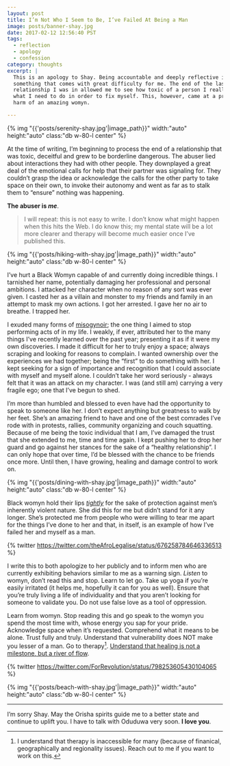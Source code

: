 ```yaml
---
layout: post
title: I’m Not Who I Seem to Be, I’ve Failed At Being a Man
image: posts/banner-shay.jpg
date: 2017-02-12 12:56:40 PST
tags:
  - reflection
  - apology
  - confession
category: thoughts
excerpt: |
  This is an apology to Shay. Being accountable and deeply reflective is
  something that comes with great difficulty for me. The end of the last
  relationship I was in allowed me to see how toxic of a person I really am and
  what I need to do in order to fix myself. This, however, came at a price; the
  harm of an amazing womyn.

---
```


{% img "{{'posts/serenity-shay.jpg'|image_path}}" width:"auto" height:"auto" class:"db w-80-l center" %}

At the time of writing, I’m beginning to process the end of a relationship that
was toxic, deceitful and grew to be borderline dangerous. The abuser lied about
interactions they had with other people. They downplayed a great deal of the
emotional calls for help that their partner was signaling for. They couldn’t
grasp the idea or acknowledge the calls for the other party to take space on
their own, to invoke their autonomy and went as far as to stalk them to “ensure”
nothing was happening.

**The abuser is _me_**.

> I will repeat: this is not easy to write. I don’t know what might happen when
> this hits the Web. I do know this; my mental state will be a lot more clearer
> and therapy will become much easier once I’ve published this.

{% img "{{'posts/hiking-with-shay.jpg'|image_path}}" width:"auto" height:"auto" class:"db w-80-l center" %}

I’ve hurt a Black Womyn capable of and currently doing incredible things.
I tarnished her name, potentially damaging her professional and personal
ambitions. I attacked her character when no reason of any sort was ever given.
I casted her as a villain and monster to my friends and family in an attempt to
mask my own actions. I got her arrested. I gave her no air to breathe. I trapped
her.

I exuded many forms of [misogynoir][1]; the one thing I aimed to stop performing
acts of in my life. I weakly, if ever, attributed her to the many things I’ve
recently learned over the past year; presenting it as if it were my own
discoveries. I made it difficult for her to truly enjoy a space; always scraping
and looking for reasons to complain. I wanted ownership over the experiences we
had together; being the “first” to do something with her. I kept seeking for
a sign of importance and recognition that I could associate with myself and
myself alone. I couldn’t take her word seriously - always felt that it was an
attack on my character. I was (and still am) carrying a very fragile ego; one
that I’ve begun to shed.

I’m more than humbled and blessed to even have had the opportunity to speak to
someone like her. I don’t expect anything but greatness to walk by her feet.
She’s an amazing friend to have and one of the best comrades I’ve rode with in
protests, rallies, community organizing and couch squatting. Because of me being
the toxic individual that I am, I’ve damaged the trust that she extended to me,
time and time again. I kept pushing her to drop her guard and go against her
stances for the sake of a “healthy relationship”. I can only hope that over
time, I’d be blessed with the chance to be friends once more. Until then, I have
growing, healing and damage control to work on.

{% img "{{'posts/dining-with-shay.jpg'|image_path}}" width:"auto" height:"auto" class:"db w-80-l center" %}

Black womyn hold their lips [*tightly*][2] for the sake of protection against
men’s inherently violent nature. She did this for me but didn’t stand for it any
longer. She’s protected me from people who were willing to tear me apart for the
things I’ve done to her and that, in itself, is an example of how I’ve failed
her and myself as a man.

{% twitter https://twitter.com/theAfroLegalise/status/676258784646336513 %}

I write this to both apologize to her publicly and to inform men who are
currently exhibiting behaviors similar to me as a warning sign. *Listen* to
womyn, don’t read this and stop. Learn to let go. Take up yoga if you’re easily
irritated (it helps me, hopefully it can for you as well). Ensure that you’re
truly living a life of individuality and that you aren’t looking for someone to
validate you. Do not use false love as a tool of oppression.

Learn from womyn. Stop reading this and go speak to the womyn you spend the most
time with, whose energy you sap for your pride. Acknowledge space when it’s
requested. Comprehend what it means to be alone. Trust fully and truly.
Understand that vulnerability does NOT make you lesser of a man. Go to
therapy[^1]. [Understand that healing is not a milestone, but a river of
flow][3].

{% twitter https://twitter.com/ForRevolution/status/798253605430104065 %}

{% img "{{'posts/beach-with-shay.jpg'|image_path}}" width:"auto" height:"auto" class:"db w-80-l center" %}

---

I’m sorry Shay. May the Orisha spirits guide me to a better state and continue
to uplift you. I have to talk with Oduduwa very soon. **I love you**.

[1]:http://www.gradientlair.com/post/84107309247/define-misogynoir-anti-black-misogyny-moya-bailey-coined
[2]: https://twitter.com/theAfroLegalise/status/676258784646336513
[3]: https://twitter.com/ForRevolution/status/798253605430104065
[^1]: I understand that therapy is inaccessible for many (because of finanical, geographically and regionality issues). Reach out to me if you want to work on this.
